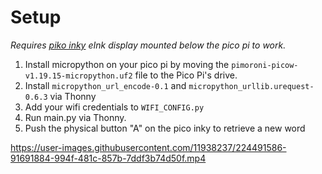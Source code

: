 # Setup
*Requires [piko inky](https://shop.pimoroni.com/products/pico-inky-pack) eInk display mounted below the pico pi to work.*
1. Install micropython on your pico pi by moving the `pimoroni-picow-v1.19.15-micropython.uf2` file to the Pico Pi's drive.
2. Install `micropython_url_encode-0.1` and `micropython_urllib.urequest-0.6.3` via Thonny
3. Add your wifi credentials to `WIFI_CONFIG.py`
4. Run main.py via Thonny.
5. Push the physical button "A" on the pico inky to retrieve a new word



https://user-images.githubusercontent.com/11938237/224491586-91691884-994f-481c-857b-7ddf3b74d50f.mp4


